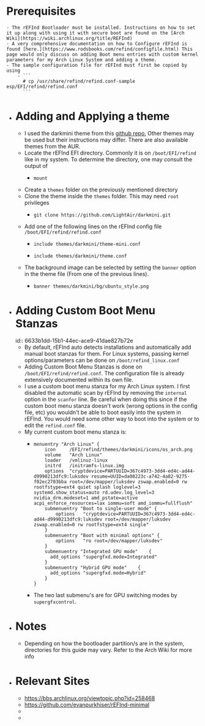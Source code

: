 # Prerequisites
	- The rEFInd Bootloader must be installed. Instructions on how to set it up along with using it with secure boot are found on the [Arch Wiki](https://wiki.archlinux.org/title/REFInd)
	- A very comprehensive documentation on how to Configure rEFInd is found [here.](https://www.rodsbooks.com/refind/configfile.html) This page would only discuss on adding Boot menu entries with custom kernel parameters for my Arch Linux System and adding a theme.
	- The sample configuration file for rEFInd must first be copied by using
		- ```
		  #	cp /usr/share/refind/refind.conf-sample esp/EFI/refind/refind.conf
		  ```
- # Adding and Applying a theme
	- I used the darkmini theme from this [github repo.](https://github.com/LightAir/darkmini) Other themes may be used but their instructions may differ. There are also available themes from the AUR.
	- Locate the rEFInd EFI directory. Commonly it is on `/boot/EFI/refind` like in my system. To determine the directory, one may consult the output of
		- ```
		  mount
		  ```
	- Create a `themes` folder on the previously mentioned directory
	- Clone the theme inside the `themes` folder. This may need `root` privileges
		- ```
		  git clone https://github.com/LightAir/darkmini.git
		  ```
	- Add one of the following lines on the rEFInd config file `/boot/EFI/refind/refind.conf`
		- ```
		  include themes/darkmini/theme-mini.conf
		  ```
		- ```
		  include themes/darkmini/theme.conf
		  ```
	- The background image can be selected by setting the `banner` option in the theme file (From one of the previous lines).
		- ```
		  banner themes/darkmini/bg/ubuntu_style.png  
		  ```
- # Adding Custom Boot Menu Stanzas
  id:: 6633b1dd-15b1-44ec-ace9-41dae827b72e
	- By default, rEFInd auto detects installations and automatically add manual boot stanzas for them. For Linux systems, passing kernel options/parameters can be done on `/boot/refind_linux.conf`
	- Adding Custom Boot Menu Stanzas is done on `/boot/EFI/refind/refind.conf`. The configuration file is already extensively documented within its own file.
	- I use a custom boot menu stanza for my Arch Linux system. I first disabled the automatic scan by rEFInd by removing the `internal` option in the `scanfor` line. Be careful when doing this since if the custom boot menu stanza doesn't work (wrong options in the config file, etc) you wouldn't be able to boot easily into the system in rEFInd. You would need some other way to boot into the system or to edit the `refind.conf` file.
	- My current custom boot menu stanza is:
		- ```
		  menuentry "Arch Linux" {
		      icon     /EFI/refind/themes/darkmini/icons/os_arch.png
		      volume   "Arch Linux"
		      loader   /vmlinuz-linux
		      initrd   /initramfs-linux.img
		      options  "cryptdevice=PARTUUID=367c4973-3dd4-ed4c-ad44-d9990213dfc9:luksdev resume=UUID=da08223c-a742-4a82-9275-f02ec2703bba root=/dev/mapper/luksdev zswap.enabled=0 rw rootfstype=ext4 quiet splash loglevel=3 systemd.show_status=auto rd.udev.log_level=3 nvidia_drm.modeset=1 amd_pstate=active acpi_enforce_resources=lax iommu=soft amd_iommu=fullflush"
		      submenuentry "Boot to single-user mode" {
		          options	"cryptdevice=PARTUUID=367c4973-3dd4-ed4c-ad44-d9990213dfc9:luksdev root=/dev/mapper/luksdev zswap.enabled=0 rw rootfstype=ext4 single"
		      }
		      submenuentry "Boot with minimal options" {
		          options	"ro root=/dev/mapper/luksdev"
		      }
		      submenuentry "Integrated GPU mode"	{
		     	add_options "supergfxd.mode=Integrated"
		      }
		      submenuentry "Hybrid GPU mode"	{
		     	add_options "supergfxd.mode=Hybrid"
		      }
		  }
		  ```
		- The two last submenu's are for GPU switching modes by `supergfxcontrol`.
- # Notes
	- Depending on how the bootloader partition/s are in the system, directories for this guide may vary. Refer to the Arch Wiki for more info
- # Relevant Sites
	- https://bbs.archlinux.org/viewtopic.php?id=258468
	- https://github.com/evanpurkhiser/rEFInd-minimal
	-
	-